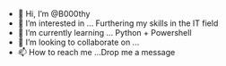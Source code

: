 - 👋 Hi, I’m @B000thy
- 👀 I’m interested in ... Furthering my skills in the IT field 
- 🌱 I’m currently learning ... Python + Powershell
- 💞️ I’m looking to collaborate on ...
- 📫 How to reach me ...Drop me a message

<!---
B000thy/B000thy is a ✨ special ✨ repository because its `README.md` (this file) appears on your GitHub profile.
You can click the Preview link to take a look at your changes.
--->
